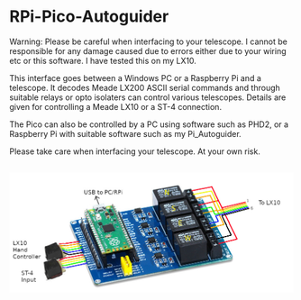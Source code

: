 # RPi-Pico-Autoguider

Warning: Please be careful when interfacing to your telescope. I cannot be responsible for any damage caused due to errors either due to your wiring etc or this software. I have tested this on my LX10.

This interface goes between a Windows PC or a Raspberry Pi and a telescope. It decodes Meade LX200 ASCII serial commands and through suitable relays or opto isolaters can control various telescopes. Details are given for controlling a Meade LX10 or a ST-4 connection.
 
The Pico can also be controlled by a PC using software such as PHD2, or a Raspberry Pi with suitable software such as my Pi_Autoguider.

Please take care when interfacing your telescope. At your own risk.

## 

![screenshot](LX10_relays002.jpg)
